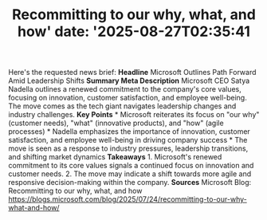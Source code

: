 ﻿---
title: "Recommitting to our why, what, and how'
date: '2025-08-27T02:35:41"
category: "Markets"
summary: ""
slug: "recommitting to our why what and how"
source_urls:
  - "https://blogs.microsoft.com/blog/2025/07/24/recommitting-to-our-why-what-and-how/"
seo:
  title: "Recommitting to our why, what, and how | Hash n Hedge'
  description: '"
  keywords: ["news", "markets", "brief"]
---
Here's the requested news brief:  **Headline** Microsoft Outlines Path Forward Amid Leadership Shifts  **Summary Meta Description** Microsoft CEO Satya Nadella outlines a renewed commitment to the company's core values, focusing on innovation, customer satisfaction, and employee well-being. The move comes as the tech giant navigates leadership changes and industry challenges.  **Key Points**  * Microsoft reiterates its focus on "our why" (customer needs), "what" (innovative products), and "how" (agile processes) * Nadella emphasizes the importance of innovation, customer satisfaction, and employee well-being in driving company success * The move is seen as a response to industry pressures, leadership transitions, and shifting market dynamics  **Takeaways**  1. Microsoft's renewed commitment to its core values signals a continued focus on innovation and customer needs. 2. The move may indicate a shift towards more agile and responsive decision-making within the company.  **Sources** Microsoft Blog: Recommitting to our why, what, and how https://blogs.microsoft.com/blog/2025/07/24/recommitting-to-our-why-what-and-how/ 
